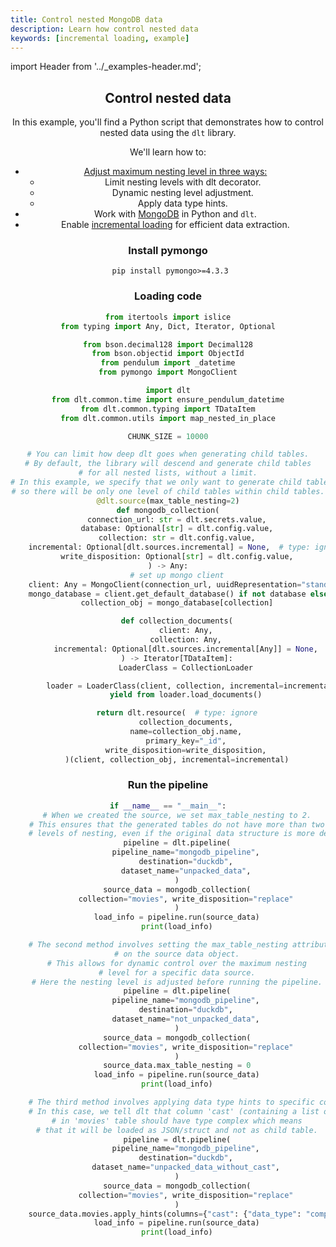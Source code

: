 ```yaml
---
title: Control nested MongoDB data
description: Learn how control nested data
keywords: [incremental loading, example]
---
```


import Header from '../_examples-header.md';

<Header
    intro="This example demonstrates how to control nested data using Python and the dlt library. It covers working with MongoDB, incremental loading, limiting nesting levels, and applying data type hints."
    slug="nested_data"
    install_comment="with duckdb"
    install_packages='"dlt[duckdb]"'
    run_file="nested_data" />

## Control nested data

In this example, you'll find a Python script that demonstrates how to control nested data using the `dlt` library.

We'll learn how to:
- [Adjust maximum nesting level in three ways:](../../general-usage/source#reduce-the-nesting-level-of-generated-tables)
  - Limit nesting levels with dlt decorator.
  - Dynamic nesting level adjustment.
  - Apply data type hints.
- Work with [MongoDB](../../dlt-ecosystem/verified-sources/mongodb) in Python and `dlt`.
- Enable [incremental loading](../../general-usage/incremental-loading) for efficient data extraction.

### Install pymongo

```shell
 pip install pymongo>=4.3.3
```

### Loading code

<!--@@@DLT_SNIPPET_START code/nested_data-snippets.py::nested_data-->
```py
from itertools import islice
from typing import Any, Dict, Iterator, Optional

from bson.decimal128 import Decimal128
from bson.objectid import ObjectId
from pendulum import _datetime
from pymongo import MongoClient

import dlt
from dlt.common.time import ensure_pendulum_datetime
from dlt.common.typing import TDataItem
from dlt.common.utils import map_nested_in_place

CHUNK_SIZE = 10000

# You can limit how deep dlt goes when generating child tables.
# By default, the library will descend and generate child tables
# for all nested lists, without a limit.
# In this example, we specify that we only want to generate child tables up to level 2,
# so there will be only one level of child tables within child tables.
@dlt.source(max_table_nesting=2)
def mongodb_collection(
    connection_url: str = dlt.secrets.value,
    database: Optional[str] = dlt.config.value,
    collection: str = dlt.config.value,
    incremental: Optional[dlt.sources.incremental] = None,  # type: ignore[type-arg]
    write_disposition: Optional[str] = dlt.config.value,
) -> Any:
    # set up mongo client
    client: Any = MongoClient(connection_url, uuidRepresentation="standard", tz_aware=True)
    mongo_database = client.get_default_database() if not database else client[database]
    collection_obj = mongo_database[collection]

    def collection_documents(
        client: Any,
        collection: Any,
        incremental: Optional[dlt.sources.incremental[Any]] = None,
    ) -> Iterator[TDataItem]:
        LoaderClass = CollectionLoader

        loader = LoaderClass(client, collection, incremental=incremental)
        yield from loader.load_documents()

    return dlt.resource(  # type: ignore
        collection_documents,
        name=collection_obj.name,
        primary_key="_id",
        write_disposition=write_disposition,
    )(client, collection_obj, incremental=incremental)
```
<!--@@@DLT_SNIPPET_END code/nested_data-snippets.py::nested_data-->

### Run the pipeline

<!--@@@DLT_SNIPPET_START code/nested_data-snippets.py::nested_data_run-->
```py
if __name__ == "__main__":
    # When we created the source, we set max_table_nesting to 2.
    # This ensures that the generated tables do not have more than two
    # levels of nesting, even if the original data structure is more deeply nested.
    pipeline = dlt.pipeline(
        pipeline_name="mongodb_pipeline",
        destination="duckdb",
        dataset_name="unpacked_data",
    )
    source_data = mongodb_collection(
        collection="movies", write_disposition="replace"
    )
    load_info = pipeline.run(source_data)
    print(load_info)

    # The second method involves setting the max_table_nesting attribute directly
    # on the source data object.
    # This allows for dynamic control over the maximum nesting
    # level for a specific data source.
    # Here the nesting level is adjusted before running the pipeline.
    pipeline = dlt.pipeline(
        pipeline_name="mongodb_pipeline",
        destination="duckdb",
        dataset_name="not_unpacked_data",
    )
    source_data = mongodb_collection(
        collection="movies", write_disposition="replace"
    )
    source_data.max_table_nesting = 0
    load_info = pipeline.run(source_data)
    print(load_info)

    # The third method involves applying data type hints to specific columns in the data.
    # In this case, we tell dlt that column 'cast' (containing a list of actors)
    # in 'movies' table should have type complex which means
    # that it will be loaded as JSON/struct and not as child table.
    pipeline = dlt.pipeline(
        pipeline_name="mongodb_pipeline",
        destination="duckdb",
        dataset_name="unpacked_data_without_cast",
    )
    source_data = mongodb_collection(
        collection="movies", write_disposition="replace"
    )
    source_data.movies.apply_hints(columns={"cast": {"data_type": "complex"}})
    load_info = pipeline.run(source_data)
    print(load_info)
```
<!--@@@DLT_SNIPPET_END code/nested_data-snippets.py::nested_data_run-->
